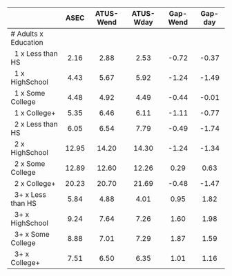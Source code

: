 
|                      |         ASEC |    ATUS-Wend |    ATUS-Wday |     Gap-Wend |      Gap-day |
| -------------------- | :----------: | :----------: | :----------: | :----------: | :----------: |
| # Adults x Education |              |              |              |              |              |
| &nbsp;&nbsp;1 x Less than HS |         2.16 |         2.88 |         2.53 |        -0.72 |        -0.37 |
| &nbsp;&nbsp;1 x HighSchool |         4.43 |         5.67 |         5.92 |        -1.24 |        -1.49 |
| &nbsp;&nbsp;1 x Some College |         4.48 |         4.92 |         4.49 |        -0.44 |        -0.01 |
| &nbsp;&nbsp;1 x College+ |         5.35 |         6.46 |         6.11 |        -1.11 |        -0.77 |
| &nbsp;&nbsp;2 x Less than HS |         6.05 |         6.54 |         7.79 |        -0.49 |        -1.74 |
| &nbsp;&nbsp;2 x HighSchool |        12.95 |        14.20 |        14.30 |        -1.24 |        -1.34 |
| &nbsp;&nbsp;2 x Some College |        12.89 |        12.60 |        12.26 |         0.29 |         0.63 |
| &nbsp;&nbsp;2 x College+ |        20.23 |        20.70 |        21.69 |        -0.48 |        -1.47 |
| &nbsp;&nbsp;3+ x Less than HS |         5.84 |         4.88 |         4.01 |         0.95 |         1.82 |
| &nbsp;&nbsp;3+ x HighSchool |         9.24 |         7.64 |         7.26 |         1.60 |         1.98 |
| &nbsp;&nbsp;3+ x Some College |         8.88 |         7.01 |         7.29 |         1.87 |         1.59 |
| &nbsp;&nbsp;3+ x College+ |         7.51 |         6.50 |         6.35 |         1.01 |         1.16 |

